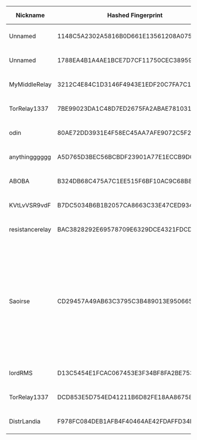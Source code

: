 | Nickname |  Hashed Fingerprint	| Or Addresses | Contact | Running | Flags | Last Seen | First Seen | Last Restarted | Advertised Bandwidth | Platform | Version | Version Status | Recommended Version | Verified hostnames | Exit policy |
|---|---|---|---|---|---|---|---|---|---|---|---|---|---|---|---|
|Unnamed | 1148C5A2302A5816B0D661E13561208A075947E5 | ["45.8.159.57:9001","[2a00:b700:2::31c]:9001"] | N/A | true | Running, V2Dir, Valid | 2025-10-25 15:00:00 | 2025-10-25 05:00:00 | 2025-10-25 04:29:51 | 58368 | Tor 0.4.8.16 on Linux | 0.4.8.16 | recommended | true | N/A | ["reject *:*"]|
|Unnamed | 1788EA4B1A4AE1BCE7D7CF11750CEC3895935D85 | ["88.99.227.80:443","[2a01:4f8:1c1a:1816::1]:443"] | N/A | true | Running, V2Dir, Valid | 2025-10-25 15:00:00 | 2025-10-25 09:00:00 | 2025-10-25 08:50:22 | 0 | Tor 0.4.8.10 on Linux | 0.4.8.10 | recommended | true | ["static.80.227.99.88.clients.your-server.de"] | ["reject *:*"]|
|MyMiddleRelay | 3212C4E84C1D3146F4943E1EDF20C7FA7C13A0D7 | ["173.242.129.136:9001"] | your@email.com | true | Running, V2Dir, Valid | 2025-10-25 15:00:00 | 2025-10-25 08:00:00 | 2025-10-25 07:05:26 | 0 | Tor 0.4.8.10 on Linux | 0.4.8.10 | recommended | true | ["173-242-129-136.pool.dsl.bbtel.com"] | ["reject *:*"]|
|TorRelay1337 | 7BE99023DA1C48D7ED2675FA2ABAE7810310FF74 | ["109.91.213.9:1337"] | tor@jakami.de | false | Running, V2Dir, Valid | 2025-10-25 06:00:00 | 2025-10-25 02:00:00 | 2025-10-25 05:23:21 | 0 | Tor 0.4.8.10 on Linux | 0.4.8.10 | recommended | true | ["ip-109-091-213-009.um37.pools.vodafone-ip.de"] | ["reject *:*"]|
|odin | 80AE72DD3931E4F58EC45AA7AFE9072C5F2AB767 | ["128.140.58.110:444"] | odins-eye.copper995@passmail.com | true | Running, V2Dir, Valid | 2025-10-25 15:00:00 | 2025-10-25 12:00:00 | 2025-10-25 10:51:16 | 0 | Tor 0.4.8.16 on Linux | 0.4.8.16 | recommended | true | ["static.110.58.140.128.clients.your-server.de"] | ["reject *:*"]|
|anythingggggg | A5D765D3BEC56BCBDF23901A77E1ECCB9D0B9217 | ["103.175.3.2:10212","[2001:df0:b240:1865:2:2:2:1]:10212"] | anythingshouldwork[at]duck[dot]com | true | Running, V2Dir, Valid | 2025-10-25 15:00:00 | 2025-10-25 13:00:00 | 2025-10-25 12:15:35 | 0 | Tor 0.4.8.17 on Linux | 0.4.8.17 | recommended | true | N/A | ["reject *:*"]|
|ABOBA | B324DB68C475A7C1EE515F6BF10AC9C68B843C53 | ["102.215.228.219:443","[2a0c:b641:ce0::4ba1:3f59]:443"] | N/A | true | Running, V2Dir, Valid | 2025-10-25 15:00:00 | 2025-10-25 05:00:00 | 2025-10-25 08:28:15 | 0 | Tor 0.4.8.18 on Linux | 0.4.8.18 | recommended | true | N/A | ["reject *:*"]|
|KVtLvVSR9vdF | B7DC5034B6B1B2057CA8663C33E47CED9345281D | ["194.180.157.146:443"] | N/A | true | Running, Valid | 2025-10-25 15:00:00 | 2025-10-25 11:00:00 | 2025-10-25 10:09:46 | 0 | Tor 0.4.8.19 on Linux | 0.4.8.19 | recommended | true | N/A | ["reject *:*"]|
|resistancerelay | BAC3828292E69578709E6329DCE4321FDCDA9B69 | ["138.197.122.39:443"] | theresistance@tuta.com | true | Running, V2Dir, Valid | 2025-10-25 15:00:00 | 2025-10-25 04:00:00 | 2025-10-25 12:30:21 | 0 | Tor 0.4.8.14 on Linux | 0.4.8.14 | recommended | true | N/A | ["reject *:*"]|
|Saoirse | CD29457A49AB63C3795C3B489013E9506650D964 | ["216.144.230.176:9001","[2001:470:7:be::2]:9001"] | btc:bc1qka553rmue9fdgxnptsj8qcct0crvjk5vskuw8z | false | Exit, Running, V2Dir, Valid | 2025-10-25 04:00:00 | 2025-10-25 04:00:00 | 2025-10-25 03:27:51 | 0 | Tor 0.4.8.16 on Linux | 0.4.8.16 | recommended | true | N/A | ["reject 0.0.0.0/8:*","reject 169.254.0.0/16:*","reject 127.0.0.0/8:*","reject 192.168.0.0/16:*","reject 10.0.0.0/8:*","reject 172.16.0.0/12:*","reject 216.144.230.176:*","reject *:25","reject *:137-139","reject *:445","reject *:6881-6999","reject *:1214","reject *:4661-4662","reject *:4665","reject *:6346-6347","reject *:7000-8000","reject *:22","accept *:*"]|
|lordRMS | D13C5454E1FCAC067453E3F34BF8FA2BE753FC6A | ["172.237.151.54:9001","[2600:3c06::2000:e4ff:fe10:4bdd]:9001"] | Freedom Administrator <chudeatprvicomnet> | true | Running, V2Dir, Valid | 2025-10-25 15:00:00 | 2025-10-25 04:00:00 | 2025-10-25 03:59:34 | 0 | Tor 0.4.8.10 on Linux | 0.4.8.10 | recommended | true | ["172-237-151-54.ip.linodeusercontent.com"] | ["reject *:*"]|
|TorRelay1337 | DCD853E5D754ED41211B6D82FE18AA867585F81E | ["109.91.213.9:1337"] | tor@jakami.de | false | Running, V2Dir, Valid | 2025-10-25 01:00:00 | 2025-10-25 01:00:00 | 2025-10-25 00:37:42 | 0 | Tor 0.4.8.10 on Linux | 0.4.8.10 | recommended | true | ["ip-109-091-213-009.um37.pools.vodafone-ip.de"] | ["reject *:*"]|
|DistrLandia | F978FC084DEB1AFB4F40464AE42FDAFFD34DB124 | ["88.112.98.140:9001"] | N/A | true | Running, V2Dir, Valid | 2025-10-25 15:00:00 | 2025-10-25 12:00:00 | 2025-10-25 11:22:49 | 0 | Tor 0.4.8.19 on Linux | 0.4.8.19 | recommended | true | ["88-112-98-140.elisa-laajakaista.fi"] | ["reject *:*"]|
